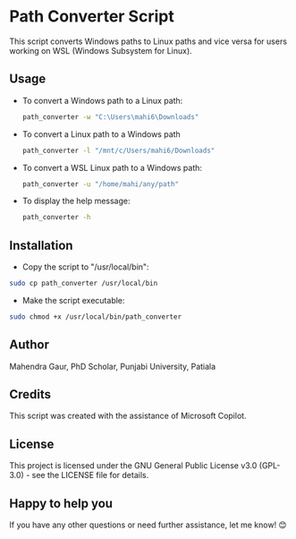 # Path Converter Script

This script converts Windows paths to Linux paths and vice versa for users working on WSL (Windows Subsystem for Linux).

## Usage

- To convert a Windows path to a Linux path:
  ```bash
  path_converter -w "C:\Users\mahi6\Downloads"
  ```

- To convert a Linux path to a Windows path
  ```bash
  path_converter -l "/mnt/c/Users/mahi6/Downloads"
  ```
  
- To convert a WSL Linux path to a Windows path:
  ```bash
  path_converter -u "/home/mahi/any/path"
  ```
  
- To display the help message:
  ```bash
  path_converter -h
  ```

## Installation
- Copy the script to "/usr/local/bin":
```bash
sudo cp path_converter /usr/local/bin
```
- Make the script executable:
```bash
sudo chmod +x /usr/local/bin/path_converter
```
## Author
Mahendra Gaur, PhD Scholar, Punjabi University, Patiala

## Credits
This script was created with the assistance of Microsoft Copilot.

## License
This project is licensed under the GNU General Public License v3.0 (GPL-3.0) - see the LICENSE file for details.

## Happy to help you
If you have any other questions or need further assistance, let me know! 😊

